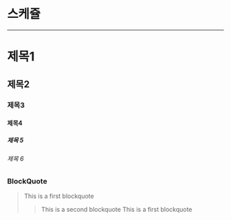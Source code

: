 # 스케쥴

---
# 제목1

## 제목2

### 제목3

#### 제목4

##### 제목 5

###### 제목 6

### BlockQuote
> This is a first blockquote
> > This is a second blockquote
> > This is a first blockquote